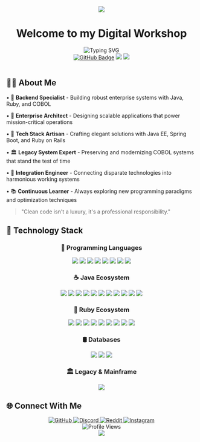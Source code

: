 <!-- HEADER -->
<div align="center">
  <img src="https://capsule-render.vercel.app/api?type=waving&color=0:3a7bd5,50:00d2ff,100:3a7bd5&height=300&section=header&text=GulfGulfinson&fontSize=90&animation=fadeIn&fontAlignY=38&desc=Backend%20Engineer%20|%20Digital%20Architect&descAlignY=51&descAlign=62&fontColor=ffffff" />
</div>

<!-- WELCOME SECTION -->
<h1 align="center">
  Welcome to my Digital Workshop
</h1>

<div align="center">
  <img src="https://readme-typing-svg.herokuapp.com?font=JetBrains+Mono&size=22&pause=1000&color=3a7bd5&center=true&vCenter=true&random=false&width=600&lines=Java+Maven+Engineering+Specialist;Enterprise+Architecture+Professional;Ruby+Rails+Systems+Expert;COBOL+Legacy+Guardian;Microservices+Architect" alt="Typing SVG" />
</div>

<div align="center">
  <a href="https://github.com/GulfGulfinson"><img src="https://img.shields.io/github/followers/GulfGulfinson?label=Followers&style=social" alt="GitHub Badge"></a>
  <img src="https://img.shields.io/badge/Status-Coding%20In%20Progress-blue?style=flat-square">
  <img src="https://img.shields.io/badge/JavaEE-Enterprise-red?style=flat-square&logo=java">
</div>

<br>

<!-- ABOUT ME SECTION -->
## 👨‍💻 About Me

• 🔧 **Backend Specialist** - Building robust enterprise systems with Java, Ruby, and COBOL

• 💼 **Enterprise Architect** - Designing scalable applications that power mission-critical operations

• 🧰 **Tech Stack Artisan** - Crafting elegant solutions with Java EE, Spring Boot, and Ruby on Rails

• 🏛️ **Legacy System Expert** - Preserving and modernizing COBOL systems that stand the test of time

• 🧩 **Integration Engineer** - Connecting disparate technologies into harmonious working systems

• 📚 **Continuous Learner** - Always exploring new programming paradigms and optimization techniques

> "Clean code isn't a luxury, it's a professional responsibility."

<!-- TECH STACK -->
## 🧰 Technology Stack

<div align="center">

  ### 🌟 Programming Languages
  <p>
    <img src="https://img.shields.io/badge/java-%23ED8B00.svg?style=for-the-badge&logo=openjdk&logoColor=white" />
    <img src="https://img.shields.io/badge/javascript-%23323330.svg?style=for-the-badge&logo=javascript&logoColor=%23F7DF1E" />
    <img src="https://img.shields.io/badge/python-3670A0?style=for-the-badge&logo=python&logoColor=ffdd54" />
    <img src="https://img.shields.io/badge/ruby-%23CC342D.svg?style=for-the-badge&logo=ruby&logoColor=white" />
    <img src="https://img.shields.io/badge/c++-%2300599C.svg?style=for-the-badge&logo=c%2B%2B&logoColor=white" />
    <img src="https://img.shields.io/badge/COBOL-1572B6?style=for-the-badge" />
    <img src="https://img.shields.io/badge/perl-%2339457E.svg?style=for-the-badge&logo=perl&logoColor=white" />
    <img src="https://img.shields.io/badge/lua-%232C2D72.svg?style=for-the-badge&logo=lua&logoColor=white" />
  </p>

  ### ☕ Java Ecosystem
  <p>
    <img src="https://img.shields.io/badge/Spring-6DB33F?style=for-the-badge&logo=spring&logoColor=white" />
    <img src="https://img.shields.io/badge/Spring_Boot-6DB33F?style=for-the-badge&logo=spring-boot&logoColor=white" />
    <img src="https://img.shields.io/badge/Jakarta_EE-ED8B00?style=for-the-badge&logo=eclipse&logoColor=white" />
    <img src="https://img.shields.io/badge/Hibernate-59666C?style=for-the-badge&logo=Hibernate&logoColor=white" />
    <img src="https://img.shields.io/badge/JPA-ED8B00?style=for-the-badge&logo=openjdk&logoColor=white" />
    <img src="https://img.shields.io/badge/JUnit5-25A162?style=for-the-badge&logo=junit5&logoColor=white" />
    <img src="https://img.shields.io/badge/Mockito-6DB33F?style=for-the-badge" />
    <img src="https://img.shields.io/badge/Apache%20Maven-C71A36?style=for-the-badge&logo=Apache%20Maven&logoColor=white" />
    <img src="https://img.shields.io/badge/JavaFX-ED8B00?style=for-the-badge&logo=openjdk&logoColor=white" />
    <img src="https://img.shields.io/badge/Swing-ED8B00?style=for-the-badge&logo=java&logoColor=white" />
    <img src="https://img.shields.io/badge/Lombok-BC4521?style=for-the-badge" />
  </p>

  ### 💎 Ruby Ecosystem
  <p>
    <img src="https://img.shields.io/badge/Ruby%20on%20Rails-CC0000?style=for-the-badge&logo=ruby-on-rails&logoColor=white" />
    <img src="https://img.shields.io/badge/Minitest-CC342D?style=for-the-badge&logo=ruby&logoColor=white" />
    <img src="https://img.shields.io/badge/Sidekiq-C00?style=for-the-badge&logo=redis&logoColor=white" />
    <img src="https://img.shields.io/badge/RVM-CC342D?style=for-the-badge&logo=ruby&logoColor=white" />
    <img src="https://img.shields.io/badge/rbenv-4B4B4B?style=for-the-badge" />
    <img src="https://img.shields.io/badge/Bundler-CC342D?style=for-the-badge&logo=ruby&logoColor=white" />
    <img src="https://img.shields.io/badge/RuboCop-000000?style=for-the-badge&logo=rubocop&logoColor=white" />
    <img src="https://img.shields.io/badge/Liquid-45CEF7?style=for-the-badge&logo=shopify&logoColor=white" />
    <img src="https://img.shields.io/badge/RubyGems-E9573F?style=for-the-badge&logo=rubygems&logoColor=white" />
  </p>

  ### 🛢️ Databases
  <p>
    <img src="https://img.shields.io/badge/PostgreSQL-316192?style=for-the-badge&logo=postgresql&logoColor=white" />
    <img src="https://img.shields.io/badge/SQLite-07405E?style=for-the-badge&logo=sqlite&logoColor=white" />
    <img src="https://img.shields.io/badge/H2-4169E1?style=for-the-badge" />
  </p>

  ### 🏛️ Legacy & Mainframe
  <p>
    <img src="https://img.shields.io/badge/COBOL-1572B6?style=for-the-badge" />
  </p>
</div>

<!-- CONNECT -->
## 🌐 Connect With Me
<div align="center">
  <a href="https://github.com/GulfGulfinson">
    <img src="https://img.shields.io/badge/GitHub-100000?style=for-the-badge&logo=github&logoColor=white" alt="GitHub" />
  </a>
  <a href="https://discord.com">
    <img src="https://img.shields.io/badge/Discord-5865F2?style=for-the-badge&logo=discord&logoColor=white" alt="Discord" />
  </a>
  <a href="https://reddit.com">
    <img src="https://img.shields.io/badge/Reddit-FF4500?style=for-the-badge&logo=reddit&logoColor=white" alt="Reddit" />
  </a>
  <a href="https://instagram.com">
    <img src="https://img.shields.io/badge/Instagram-E4405F?style=for-the-badge&logo=instagram&logoColor=white" alt="Instagram" />
  </a>
</div>

<!-- PROFILE VIEWS -->
<div align="center">
  <img src="https://komarev.com/ghpvc/?username=GulfGulfinson&style=flat-square&color=3a7bd5" alt="Profile Views" />
</div>

<!-- FOOTER -->
<div align="center">
  <img src="https://capsule-render.vercel.app/api?type=waving&color=0:3a7bd5,50:00d2ff,100:3a7bd5&height=150&section=footer&animation=fadeIn" />
</div>

